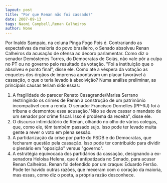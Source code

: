 ```yaml
---
layout: post
title: "Por que Renan não foi cassado?"
date: 2007-09-13
tags: Naomi Campbell,Renan Calheiros
author: None
---
```


Por Inaldo Sampaio, na coluna Pinga Fogo
Pois &eacute;. 
Contrariando as expectativas da maioria do povo brasileiro, o Senado absolveu Renan Calheiros da acusa&ccedil;&atilde;o de ofensa ao decoro parlamentar. Como diz o senador Dem&oacute;stenes Torres, do Democratas de Goi&aacute;s, n&atilde;o vale p&ocirc;r a culpa no PT ou no governo pelo resultado da vota&ccedil;&atilde;o. &quot;Foi a institui&ccedil;&atilde;o que o absolveu e ponto final&quot;, disse ele. Como at&eacute; a v&eacute;spera da vota&ccedil;&atilde;o as enquetes dos &oacute;rg&atilde;os de imprensa apontavam um placar favor&aacute;vel &agrave; cassa&ccedil;&atilde;o, o que o teria levado &agrave; absolvi&ccedil;&atilde;o? 
Numa an&aacute;lise preliminar, as principais causas teriam sido essas: 
1) A fragilidade do parecer Renato Casagrande/Marisa Serrano restringindo os crimes de Renan &agrave; constru&ccedil;&atilde;o de um patrim&ocirc;nio incompat&iacute;vel com a renda. O senador Francisco Dornelles (PP-RJ) foi &agrave; tribuna e desmontou essa acusa&ccedil;&atilde;o.&quot;N&atilde;o se deve cassar o mandato de um senador por crime fiscal. Isso &eacute; problema da receita&quot;, disse ele. 
2) O discurso intimidat&oacute;rio de Renan, olhando no olho de v&aacute;rios colegas, que, como ele, t&ecirc;m tamb&eacute;m passado sujo. Isso pode ter levado muita gente a rever o voto em plena sess&atilde;o. 
3) A partidariza&ccedil;&atilde;o da crise por parte do PSDB e do Democratas, que fecharam quest&atilde;o pela cassa&ccedil;&atilde;o. Isso pode ter contribu&iacute;do para dividir o plen&aacute;rio em &quot;oposi&ccedil;&atilde;o&quot; versus &quot;governo&quot;. 
4) A estrat&eacute;gia equivocada dos partid&aacute;rios da cassa&ccedil;&atilde;o, designando a ex-senadora Helo&iacute;sa Helena, que &eacute; antipatizada no Senado, para acusar Renan Calheiros. Renan foi defendido por um craque: Eduardo Ferr&atilde;o. 
Pode ter havido outras raz&otilde;es, que mexeram com o cora&ccedil;&atilde;o da maioria, mas essas, como diz o poeta, a pr&oacute;pria raz&atilde;o desconhece. 
 